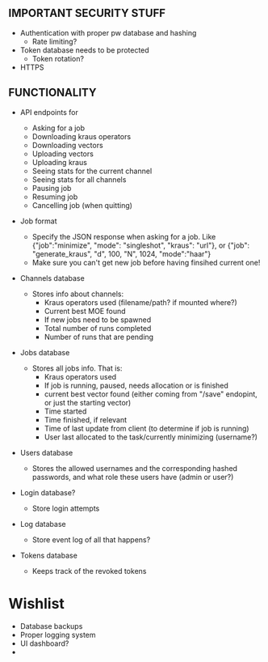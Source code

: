 ## IMPORTANT SECURITY STUFF

- Authentication with proper pw database and hashing
    - Rate limiting?
- Token database needs to be protected
    - Token rotation?
- HTTPS

## FUNCTIONALITY

- API endpoints for
    - Asking for a job
    - Downloading kraus operators
    - Downloading vectors
    - Uploading vectors
    - Uploading kraus
    - Seeing stats for the current channel
    - Seeing stats for all channels
    - Pausing job
    - Resuming job
    - Cancelling job (when quitting)

- Job format
    - Specify the JSON response when asking for a job. Like {"job":"minimize", "mode": "singleshot", "kraus": "url"}, or {"job": "generate_kraus", "d", 100, "N", 1024, "mode":"haar"}
    - Make sure you can't get new job before having finsihed current one!

- Channels database
    - Stores info about channels:
        - Kraus operators used (filename/path? if mounted where?)
        - Current best MOE found
        - If new jobs need to be spawned
        - Total number of runs completed
        - Number of runs that are pending


- Jobs database
    - Stores all jobs info. That is:
        - Kraus operators used
        - If job is running, paused, needs allocation or is finished
        - current best vector found (either coming from "/save" endopint, or just the starting vector)
        - Time started
        - Time finished, if relevant
        - Time of last update from client (to determine if job is running)
        - User last allocated to the task/currently minimizing (username?)

- Users database
    - Stores the allowed usernames and the corresponding hashed passwords, and what role these users have (admin or user?)

- Login database?
    - Store login attempts

- Log database
    - Store event log of all that happens?

- Tokens database
    - Keeps track of the revoked tokens

# Wishlist

- Database backups
- Proper logging system
- UI dashboard?
- 